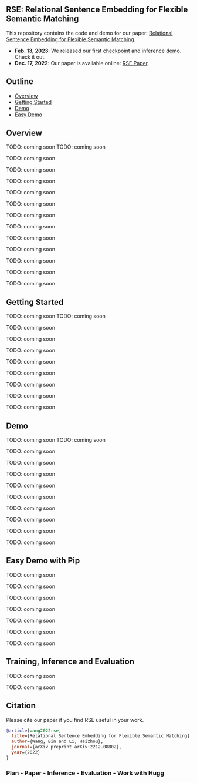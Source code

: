 ## RSE: Relational Sentence Embedding for Flexible Semantic Matching

This repository contains the code and demo for our paper: 
[Relational Sentence Embedding for Flexible Semantic Matching](https://arxiv.org/abs/2212.08802).

- **Feb. 13, 2023**: We released our first [checkpoint](demo/) and inference [demo](demo/). Check it out.
- **Dec. 17, 2022**: Our paper is available online: [RSE Paper](https://arxiv.org/abs/2212.08802).


## Outline

- [Overview](#Overview)
- [Getting Started](#Getting-Started)
- [Demo](#Demo)
- [Easy Demo](#Easy-Demo)



## Overview

TODO: coming soon
TODO: coming soon

TODO: coming soon

TODO: coming soon

TODO: coming soon

TODO: coming soon

TODO: coming soon

TODO: coming soon

TODO: coming soon

TODO: coming soon

TODO: coming soon

TODO: coming soon

TODO: coming soon

TODO: coming soon


## Getting Started

TODO: coming soon
TODO: coming soon

TODO: coming soon

TODO: coming soon

TODO: coming soon

TODO: coming soon

TODO: coming soon

TODO: coming soon

TODO: coming soon

TODO: coming soon


## Demo

TODO: coming soon
TODO: coming soon

TODO: coming soon

TODO: coming soon

TODO: coming soon

TODO: coming soon

TODO: coming soon

TODO: coming soon

TODO: coming soon

TODO: coming soon

TODO: coming soon


## Easy Demo with Pip

TODO: coming soon

TODO: coming soon

TODO: coming soon

TODO: coming soon

TODO: coming soon

TODO: coming soon

TODO: coming soon

## Training, Inference and Evaluation

TODO: coming soon

TODO: coming soon


## Citation

Please cite our paper if you find RSE useful in your work.

```bibtex
@article{wang2022rse,
  title={Relational Sentence Embedding for Flexible Semantic Matching},
  author={Wang, Bin and Li, Haizhou},
  journal={arXiv preprint arXiv:2212.08802},
  year={2022}
}
```



### Plan - Paper - Inference - Evaluation - Work with Hugg
